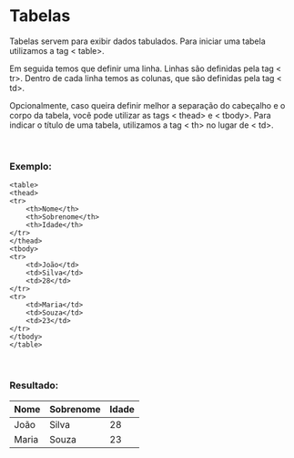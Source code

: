 <h1>Tabelas</h1>
<p>
Tabelas servem para exibir dados tabulados. Para iniciar uma tabela utilizamos a tag < table>.

Em seguida temos que definir uma linha. Linhas são definidas pela tag < tr>. Dentro de cada linha temos as colunas, que são definidas pela tag < td>.

Opcionalmente, caso queira definir melhor a separação do cabeçalho e o corpo da tabela, você pode utilizar as tags < thead> e < tbody>. Para indicar o título de uma tabela, utilizamos a tag < th> no lugar de < td>.
</p>
<br/>
<p>
<h3>Exemplo:</h3>

    <table>
    <thead>
    <tr>
        <th>Nome</th>
        <th>Sobrenome</th>
        <th>Idade</th>
    </tr>
    </thead>
    <tbody>
    <tr>
        <td>João</td>
        <td>Silva</td>
        <td>28</td>
    </tr>
    <tr>
        <td>Maria</td>
        <td>Souza</td>
        <td>23</td>
    </tr>
    </tbody>
    </table>
<br/>
<h3>Resultado:</h3>
<table>
  <thead>
  <tr>
    <th>Nome</th>
    <th>Sobrenome</th>
    <th>Idade</th>
  </tr>
  </thead>
  <tbody>
  <tr>
    <td>João</td>
    <td>Silva</td>
    <td>28</td>
  </tr>
  <tr>
    <td>Maria</td>
    <td>Souza</td>
    <td>23</td>
  </tr>
  </tbody>
</table>
</p>